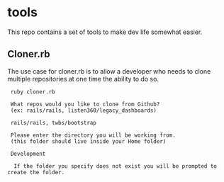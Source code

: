 # tools
This repo contains a set of tools to make dev life somewhat easier.

## Cloner.rb
The use case for cloner.rb is to allow a developer who needs to clone multiple repositories at one time the ability to do so.

```
 ruby cloner.rb
 
 What repos would you like to clone from Github?
 (ex: rails/rails, listen360/legacy_dashboards)

 rails/rails, twbs/bootstrap

 Please enter the directory you will be working from.
 (this folder should live inside your Home folder)

 Development

  If the folder you specify does not exist you will be prompted to create the folder.
```
